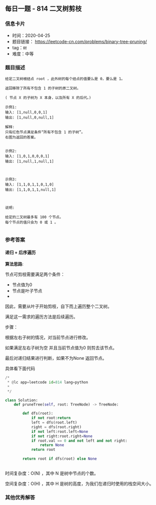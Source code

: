 ## 每日一题 - 814 二叉树剪枝

### 信息卡片

- 时间：2020-04-25
- 题目链接： https://leetcode-cn.com/problems/binary-tree-pruning/
- tag：`树`
- 难度：中等

### 题目描述

```
给定二叉树根结点 root ，此外树的每个结点的值要么是 0，要么是 1。

返回移除了所有不包含 1 的子树的原二叉树。

( 节点 X 的子树为 X 本身，以及所有 X 的后代。)

示例1:
输入: [1,null,0,0,1]
输出: [1,null,0,null,1]
 
解释: 
只有红色节点满足条件“所有不包含 1 的子树”。
右图为返回的答案。


示例2:
输入: [1,0,1,0,0,0,1]
输出: [1,null,1,null,1]



示例3:
输入: [1,1,0,1,1,0,1,0]
输出: [1,1,0,1,1,null,1]



说明:

给定的二叉树最多有 100 个节点。
每个节点的值只会为 0 或 1 。
 

```



### 参考答案

#### 递归 + 后序遍历

**算法思路**:

节点可剪枝需要满足两个条件：

- 节点值为0
- 节点是叶子节点
- 
因此，需要从叶子开始剪枝，自下而上遍历整个二叉树。

满足这一需求的遍历方法是后续遍历。


步骤：
 
根据左右子树的情况，对当前节点进行修改。

如果满足左右子树为空 并且当前节点值为0  则剪去该节点。

最后对递归结果进行判断，如果不为None  返回节点。


具体看下面代码

```python
/*
 * @lc app=leetcode id=814 lang=python
 *
 */

class Solution:
    def pruneTree(self, root: TreeNode) -> TreeNode:

        def dfs(root):
            if not root:return 
            left = dfs(root.left)
            right = dfs(root.right)
            if not left:root.left=None
            if not right:root.right=None
            if root.val == 0 and not left and not right:
                return None
            return root
        
        return root if dfs(root) else None
		
```

时间复杂度：O(N) ，其中 N 是树中节点的个数。

空间复杂度：O(H) ，其中 H 是树的高度，为我们在递归时使用的栈空间大小。
 
 
### 其他优秀解答
```
```
 